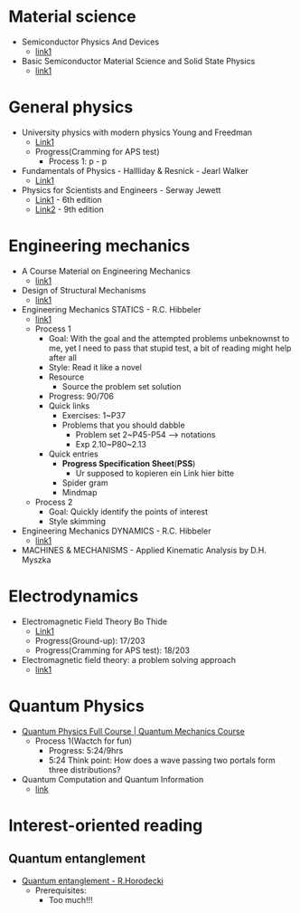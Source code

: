 # Material science
- Semiconductor Physics And Devices
  - [link1](http://www.fulviofrisone.com/attachments/article/403/Semiconductor%20Physics%20And%20Devices%20-%20Donald%20Neamen.pdf)
- Basic Semiconductor Material Science and Solid State Physics
  - [link1](http://web.pdx.edu/~davide/notes.pdf)
# General physics
- University physics with modern physics Young and Freedman
  - [Link1](http://dl.booktolearn.com/ebooks2/science/physics/9780321696861_university_physics_with_modern_physics_c2cc.pdf)
  - Progress(Cramming for APS test)
    - Process 1: p - p
- Fundamentals of Physics - Hallliday & Resnick - Jearl Walker
  - [Link1](https://salmanisaleh.files.wordpress.com/2019/02/fundamentals-of-physics-textbook.pdf)
- Physics for Scientists and Engineers - Serway Jewett
  - [Link1](https://sciold.ui.ac.ir/~sjalali/book/physics_serway.pdf) - 6th edition
  - [Link2](https://jsnegroup.net/data/GENERALPHYSICS(2)-Book_9thedition-Bookphy1019th-civilianteam.pdf) - 9th edition

# Engineering mechanics
- A Course Material on Engineering Mechanics
  - [link1](http://www.sasurieengg.com/e-course-material/I-year-E-course-material-II-sem/11.GE6253%20ENGG_MECHANICS.pdf)
- Design of Structural Mechanisms
  - [link1](https://citeseerx.ist.psu.edu/viewdoc/download?doi=10.1.1.940.269&rep=rep1&type=pdf)
- Engineering Mechanics STATICS - R.C. Hibbeler
  - [link1](http://civilittee-hu.com/uploads/1/Static/book14th.pdf)
  - Process 1
    - Goal: With the goal and the attempted problems unbeknownst to me, yet I need to pass that stupid test, a bit of reading might help after all
    - Style: Read it like a novel
    - Resource
      - Source the problem set solution
    - Progress: 90/706
    - Quick links
      - Exercises: 1~P37
      - Problems that you should dabble
        - Problem set 2~P45-P54 --> notations
        - Exp 2.10~P80~2.13
    - Quick entries
      - **Progress Specification Sheet**(**PSS**)
        - Ur supposed to kopieren ein Link hier bitte
      - Spider gram
      - Mindmap 
  - Process 2
    - Goal: Quickly identify the points of interest
    - Style skimming
- Engineering Mechanics DYNAMICS - R.C. Hibbeler
  - [link1](http://xn--webducation-dbb.com/wp-content/uploads/2019/01/engineering_mechanics_-_dynamics_12th_edition_rc_hibbeler.pdf)
- MACHINES & MECHANISMS - Applied Kinematic Analysis by D.H. Myszka
# Electrodynamics
- Electromagnetic Field Theory Bo Thide
  - [Link1](https://physics.bgu.ac.il/~gedalin/Teaching/Mater/EMFT_Book.pdf)
  - Progress(Ground-up): 17/203
  - Progress(Cramming for APS test): 18/203
- Electromagnetic field theory: a problem solving approach
  - [link1](https://ocw.mit.edu/resources/res-6-002-electromagnetic-field-theory-a-problem-solving-approach-spring-2008/textbook-contents/MITRES_6_002S08_Part1.pdf)

# Quantum Physics
- [Quantum Physics Full Course | Quantum Mechanics Course](https://www.youtube.com/watch?v=K4BF7MD69_U)
  - Process 1(Wactch for fun)
    - Progress: 5:24/9hrs
    - 5:24 Think point: How does a wave passing two portals form three distributions?
- Quantum Computation and Quantum Information
  - [link](http://mmrc.amss.cas.cn/tlb/201702/W020170224608149940643.pdf)
# Interest-oriented reading
## Quantum entanglement
- [Quantum entanglement - R.Horodecki](https://arxiv.org/pdf/quant-ph/0702225.pdf)
  - Prerequisites:
    - Too much!!!